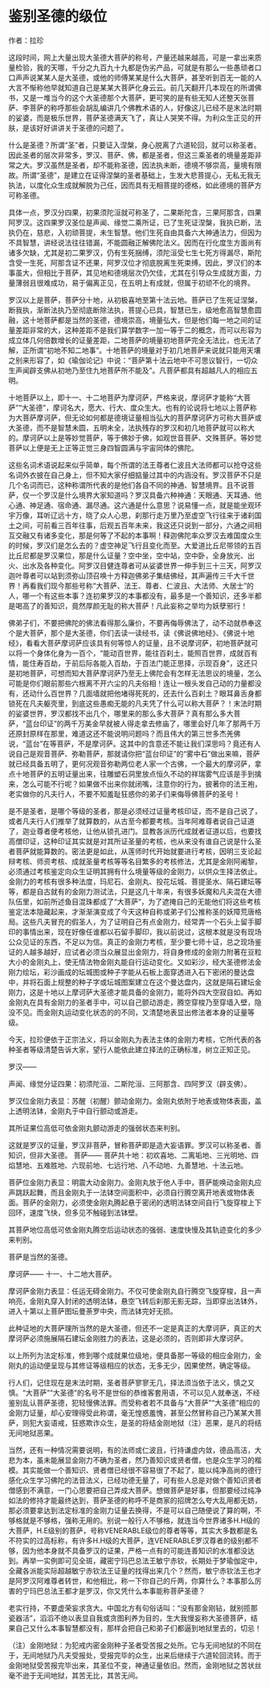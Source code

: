 # 鉴别圣德的级位

作者：拉珍




这段时间，网上大量出现大圣德大菩萨的称号，产量还越来越高，可是一拿出来质量检验，我的天哪，千分之九百九十九都是伪劣产品，可就是有那么一些愚顽者口口声声说某某人是大圣德，或他的师傅某某是什么大菩萨，甚至听到百无一能的人大言不惭称他早就知道自己是某某大菩萨化身云云。前几天翻开几本现在的所谓佛书，又是一堆当今的这个大圣德那个大菩萨，更可笑的是有些无知人还整天张菩萨、李菩萨的称呼那些会胡乱编讲几个佛教术语的人，好像这儿已经不是末法时期的娑婆，而是极乐世界，菩萨圣德满天飞了，真让人哭笑不得。为利众生正见的开肤，是该好好讲讲关于圣德的问题了。


什么是圣德？所谓“圣”者，只要证入涅槃，身心脱离了六道轮回，就可以称圣者。因此圣者的层次非常多，罗汉、菩萨、佛，都是圣者，但这三乘圣者的境量差距非常之大。罗汉虽然是圣者，却不能称圣德，因法执未断，德境不够崇高，量境有限故。所谓“圣德”，是建立在证得涅槃的圣者基础上，生发大悲菩提心，无私无我无执法，以度化众生成就解脱为己任，因而具有无相菩提的德格，如此德境的菩萨方可称圣德。


具体一点，罗汉分四果，初果须陀洹就可称圣了，二果斯陀含，三果阿那含，四果阿罗汉。这四果罗汉圣位是声闻、缘觉二乘所证，已了生死证涅槃，我执已断，法执仍在，慈悲，入初顽菩提，未生智慧。他们生死自由具备六大神通法力，但因为不具智慧，讲经说法往往错漏，不能圆融正解佛陀法义。因而在行化度生方面尚有诸多欠缺，尤其是初二果罗汉，仍有生死捆缚，须陀洹受七生七死方得漏尽，斯陀含受一生死，阿那含证不还果，阿罗汉位才彻底脱离生死束缚。因此，罗汉们的本事虽大，但相比于菩萨，其见地和德境层次仍欠佳，尤其在引导众生成就方面，力量薄弱且很难成功，易于偏离正见，在五明上有成就，但属于初顽不化的境界。


罗汉以上是菩萨，菩萨分十地，从初极喜地至第十法云地。菩萨已了生死证涅槃，断我执，渐断法执乃至彻底断除法执，菩提心已具，智慧已生，级地愈高智慧愈圆融，这十地菩萨都是当然的圣德，德境崇高，境量弘大，但是他们每一地之间的证量差距非常的大，这种差距不是我们算学数字一加一等于二的概念，而可以形容为成立体几何倍数增长的证量差距，二地菩萨的境量初地菩萨完全无法比，也无法了解，正所谓“初地不知二地事”。十地菩萨的境量对于初几地菩萨来说就只能用天壤之别来形容了，如《瑜伽论记》中说：“菩萨第十法云地中不可思议智行，一切众生声闻辟支佛从初地乃至住九地菩萨所不能及”。凡菩萨都具有超越凡人的相应五明。


十地菩萨以上，即十一、十二地菩萨为摩诃萨，严格来说，摩诃萨才能称“大菩萨”“大圣德”，摩诃名大，愿大、行大、度众生大。也有的论说将七地以上菩萨称为大菩萨摩诃萨，但无论如何都是德境证量相当弘大的菩萨摩诃萨方可称大菩萨或大圣德，而不是智慧未圆，五明未全，法执残存的罗汉和初几地菩萨就可以称大的。摩诃萨以上是等妙觉菩萨，等于佛妙于佛，如观世音菩萨、文殊菩萨。等妙觉菩萨以上便是无上正等正觉三身四智圆满与宇宙同体的佛陀。


这些名词术语说起来似乎简单，每个所谓的法王尊者仁波且大法师都可以抢夺这些名词外衣披在自己身上，但不知大家仔细掂量过其中的内涵没有。罗汉菩萨不只是几个名词而已，这种称谓所代表的是他们各自不同的神通、智慧境界。且不说菩萨，仅一个罗汉是什么境界大家知道吗？罗汉具备六种神通：天眼通、天耳通、他心通、神足通、宿命通、漏尽通。这六通是什么意思？说易懂一点，就是能坐观环宇万像，耳听辽远十方，晓了众人心思，刹那行走万里乃至虚空飞行往来于诸刹国土之间，可前看三百年往事，后观五百年未来，我这还只说到一部分，六通之间相互交融又有诸多变化，那是何等了不起的本事啊！释迦佛陀率众罗汉去难国度众生的时候，罗汉们是怎么去的？虚空神足飞行且变化而至。大爱道比丘尼带领的五百比丘尼都是罗汉果位，那是什么证量？空中坐，空中站，空中卧，全身放光、出火、出水及各种变化。阿罗汉目健连尊者可从娑婆世界一伸手到三十三天，阿罗汉迦叶尊者可以站到须弥山顶召唤十方释迦佛弟子集结佛经，其声遍传三千大千世界！再看我们现今那些号称“大菩萨、法王、尊者、仁波且、大法师、大居士”的人，哪一个有这些本事？连初果罗汉的本事都没有，最多是一个善知识，还多半都是喝高了的善知识，竟然厚颜无耻的称大菩萨！凡此妄称之举均为妖孽邪行！


佛弟子们，不要把佛陀的佛法看得那么廉价，不要再侮辱佛法了，动不动就恭奉这个是大菩萨，那个是大圣德，你们去读一读经书，读《佛说佛地经》、《佛说十地经》，看看大菩萨摩诃萨应该具有何等惊人的证量，且不说摩诃萨，初地菩萨就可以将一个身体化身为一百个，“能动百世界，能往百刹土，能照百世界，成就百有情，能住寿百劫，于前后际各能入百劫，于百法门能正思择，示现百身”，这还只是初地菩萨，可想而知大菩萨摩诃萨乃至无上佛陀会有怎样无法思议的境量，怎么可能是你们眼前那些六根离不开六尘的凡夫俗相！连让一根头发自己动的力量都没有，还动什么百世界？几面墙就把他堵得死死的，还去什么百刹土？眼耳鼻舌身都锁死在凡夫躯壳里，到底这些愚痴无能的凡夫凭了什么可以称大菩萨？！末法时期的娑婆世界，罗汉都找不出几个，哪里来的那么多大菩萨？真有那么多大菩萨，“蓝台印证”的两千万美金早就被人得走拿去修庙了，哪里会好几年了那两千万还原封原样在那里，难道这还不能说明问题吗？而且伟大的第三世多杰羌佛说，“蓝台”在等菩萨，不是摩诃萨。这其中的含意还不能让我们深思吗？竟还有人说自己是观音菩萨、弥勒菩萨，那就请你把“蓝台印证”的“雾中石”做出来嘛，菩萨就已经具备五明了，更何况观音弥勒两位老人家一个古佛，一个最大的摩诃萨，拿点十地菩萨的五明证量出来，往雕塑石洞里放点恒久不动的祥瑞雾气应该是手到擒来，怎么可能不行呢？如果做不出来你就闭嘴，注意你的行为，披著你的法王袍，老实做你的凡夫行人，不要不知羞耻狂惑你的弟子们来侮辱佛菩萨的圣号！


是不是圣者，是哪个等级的圣者，那是必须经过证量考核印证，而不是自己说了，或者凡夫行人们推举了就算数的，从古至今都要考核。当年阿难尊者说自己证道了，迦业尊者便考核他，让他从锁孔进门。显教各派历代成就者证道以后，也要找高僧印证，这种印证其实就是对其所证圣量的考核，也从来没有谁自己说是什么圣者菩萨就能算数的。密法更是如此，从莲师时代开始就要进行考核，因明三支论起辩考核、师资考核、成就圣量考核等等名目繁多的考核修法，尤其是金刚阿阇黎，必须通过考核鉴定向众生证明其拥有什么境量等级的金刚力，以供众生择法依止。金刚力的考核有很多种法度，玛尼石、金刚丸、投花坛城、菩提圣水、隔石建坛等等，都是自古就有的金刚力测试法，只是这几十年来，有很多妖魔和凡夫混在大德队伍里，如前所述鱼目混珠都成了“大菩萨”，为了遮掩自己的无能他们将这些考核鉴定法本隐藏起来，才渐渐演变成了今天这种自称或弟子们公推称圣的妖障荒唐格局。这些凡夫冒充的假圣人，为了证明自己有点金刚力，经常弄一个石头上留手脚印的事情出来，现在好像任谁都以石留手脚印，我以前说过，这根本就是没有现场公众见证的东西，不足以为信。真正的金刚力考核，至少要七师十证，总之现场鉴证的人越多越好，应试者必须当众展显出金刚力，将自身修成的金刚力附著在豆粒大小的金刚丸上，使无情法物金刚丸能自行运动变化。又如彩沙，经大圣德修法金刚力绘坛，彩沙画成的坛城图或种子字能从石板上面穿透进入石下密闭的曼达盘中，并将石面上规整的种子字或坛城图案建立在这个曼达盘内，这就是隔石建坛金刚力，这是十地以上摩诃萨大圣德才能具备的金刚力，能将外四大空寂自如。再如金刚丸在具有金刚力的圣者手中，可以自己颤动游走，腾空穿梭乃至穿墙入壁，隐没不见。而金刚丸运动变化状态的的不同，又清楚地表显出修法者本身的证量等级。


今天，拉珍便依于正宗法义，将以金刚丸为表法主体的金刚力考核，它所代表的各种圣者等级清楚告诉大家，望行人能依此建立择法的正确标准，树立正知正见。


罗汉——


声闻、缘觉分证四果：初须陀洹、二斯陀洹、三阿那含、四阿罗汉（辟支佛）。


罗汉位金刚力表显：苏醒（初醒）颤动金刚力。金刚丸依附于地表或物体表面，盖上透明法钵，金刚丸于中自行颤动或游走。


其所证果位高低可依金刚丸颤动游走的强弱状态来判别。


这就是罗汉的证量，罗汉非菩萨，冒称菩萨即是造大妄语罪。罗汉可以称圣者、善知识，但非大圣德。
菩萨——
菩萨共十地：初欢喜地、二离垢地、三光明地、四焰慧地、五难胜地、六现前地、七远行地、八不动地、九善慧地、十法云地。


菩萨位金刚力表显：明震大动金刚力。金刚丸放于他人手中，菩萨能唤动金刚丸应声跳跃起舞，而且金刚丸于一法钵空间面积中，必须自行腾空离开地表或物体表面。菩萨的金刚力，必须使金刚丸腾起悬于密闭的透明法钵空间自行飞旋穿梭上下回环，速度飞快，但多见不触碰到法钵壁。


其菩萨地位高低可依金刚丸腾空后运动状态的强弱、速度快慢及其轨迹变化的多少来判别。


菩萨是当然的圣德。


摩诃萨——
十一、十二地大菩萨。


摩诃萨金刚力表显：任运无碍金刚力。不仅可使金刚丸自行腾空飞旋穿梭，且一声响亮，金刚丸穿入封闭的透明法钵，悬空飞转后刹那无影无踪，当即穿出法钵外，进入十第以上菩萨图坛曼荼罗中央，而法钵完好无损。


此种证地的大菩萨理所当然的是大圣德，但还不一定是真正的大摩诃萨，真正的大摩诃萨必须施展隔石建坛金刚胜力的表法，这是必须的，否则即非大摩诃萨。


以上所列为法定标准，修到哪个成就果位级地，便具备那一等级的相应金刚力，金刚丸的运动便呈现与其修证等级相应的状态，无多无少，因果使然，确定等级。


行人们，记住现在是末法时期，圣者菩萨寥寥无几，择法须当依于法义，慎之又慎。“大菩萨”“大圣德”的名号不是世俗的恭维客套用语，不可以见人就奉送，不经鉴别乱认菩萨圣德，犯轻慢佛法罪。而受称者若不具备与“大菩萨”“大圣德”相应的金刚力证量，却心安理得受此称谓，毫无惶惑羞愧，甚至公然冒称自己乃某某大菩萨，则犯大妄语戒，狂惑欺诈众生，是圣的将结金刚地狱（注）恶果，是凡的将结无间地狱恶果。


当然，还有一种情况需要说明，有的法师或仁波且，行持谦虚内敛，德品高洁，大悲为本，虽未能展显金刚力不确为圣者，然乃善知识或贤者僧，也是众生学习的楷模。其实能做一个善知识、贤者僧已经很不容易很了不起了，能以纯净高尚的德行感化众生学习佛陀的法音法义，已经功德无量了，可有些人总是对做个善知识贤者僧感到不满意，一门心思要把自己弄成大菩萨。想做菩萨是好事，但那要经过纯净如法的修持才能最终达到，菩萨圣德的称呼不是商家的招牌怎么夸大乱用都无妨，那必须要拿达到法定标准的金刚力证量去换得，不是可以自己随便说了算的啊，不够格就是不够格，强称无用的。别说一般行人不够格，就连当今世界诸多H.H级的大菩萨，H.E级别的菩萨，号称VENERABLE级位的尊者等等，其实大多数都是名不符实的过高标称，有许多H.H级的大菩萨，连VENERABLE罗汉尊者的级别都不够，因为他本身就不具备罗汉的证果，严格一点有的可能连善知识的水准都没达到。再举一实例即可见全斑，藏密宁玛巴总法王敏宁赤钦，长期处于梦瑜伽定中，全藏各派能实际超越敏宁赤钦法王证量的找得出来几个？然而，敏宁赤钦法王也才是阿罗汉阿难尊者转世，和他相比，称一下你自己的斤两，你算什么？本事那么厉害的宁玛巴总法王都才是罗汉，你又凭什么本事能称菩萨圣德？


老实行持，不要虚荣妄求贪大。中国北方有句俗话叫：“没有那金刚钻，就别揽那瓷器活”，滔滔不绝以表显自我或贪图利养为目的，生大我慢妄称大圣德菩萨，结果自己又什么本事智慧都没有，那样会把自己和弟子们都逼到地狱里去的，切忌！


（注）金刚地狱：为犯戒内密金刚种子圣者受苦报之处所。它与无间地狱的不同在于，无间地狱乃凡夫受报处，受报完毕的众生，出来后继续于六道轮回流转。而于金刚地狱受苦报完毕出来，其圣位不变，神通证量依旧。然而，金刚地狱之苦状丝毫不逊于无间地狱，其苦无比，其苦无间。